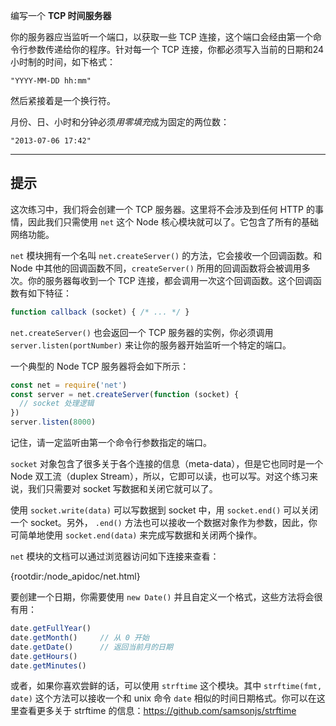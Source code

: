 编写一个 **TCP 时间服务器**

你的服务器应当监听一个端口，以获取一些 TCP 连接，这个端口会经由第一个命令行参数传递给你的程序。针对每一个 TCP 连接，你都必须写入当前的日期和24小时制的时间，如下格式：

```
"YYYY-MM-DD hh:mm"
```

然后紧接着是一个换行符。

月份、日、小时和分钟必须*用零填充*成为固定的两位数：

```
"2013-07-06 17:42"
```

----------------------------------------------------------------------
## 提示

这次练习中，我们将会创建一个 TCP 服务器。这里将不会涉及到任何 HTTP 的事情，因此我们只需使用 `net` 这个 Node 核心模块就可以了。它包含了所有的基础网络功能。

`net` 模块拥有一个名叫 `net.createServer()` 的方法，它会接收一个回调函数。和 Node 中其他的回调函数不同，`createServer()` 所用的回调函数将会被调用多次。你的服务器每收到一个 TCP 连接，都会调用一次这个回调函数。这个回调函数有如下特征：

```js
function callback (socket) { /* ... */ }
```

`net.createServer()` 也会返回一个 TCP 服务器的实例，你必须调用 `server.listen(portNumber)` 来让你的服务器开始监听一个特定的端口。

一个典型的 Node TCP 服务器将会如下所示：

```js
const net = require('net')
const server = net.createServer(function (socket) {
  // socket 处理逻辑
})
server.listen(8000)
```

记住，请一定监听由第一个命令行参数指定的端口。

`socket` 对象包含了很多关于各个连接的信息（meta-data），但是它也同时是一个 Node 双工流（duplex Stream），所以，它即可以读，也可以写。对这个练习来说，我们只需要对 socket 写数据和关闭它就可以了。

使用  `socket.write(data)` 可以写数据到 socket 中，用  `socket.end()` 可以关闭一个 socket。另外， `.end()` 方法也可以接收一个数据对象作为参数，因此，你可简单地使用 `socket.end(data)` 来完成写数据和关闭两个操作。

`net` 模块的文档可以通过浏览器访问如下连接来查看：

  {rootdir:/node_apidoc/net.html}

要创建一个日期，你需要使用 `new Date()` 并且自定义一个格式，这些方法将会很有用：

```js
date.getFullYear()
date.getMonth()     // 从 0 开始
date.getDate()      // 返回当前月的日期
date.getHours()
date.getMinutes()
```

或者，如果你喜欢尝鲜的话，可以使用  `strftime` 这个模块。其中 `strftime(fmt, date)` 这个方法可以接收一个和 unix 命令 `date` 相似的时间日期格式。你可以在这里查看更多关于 strftime 的信息：https://github.com/samsonjs/strftime
